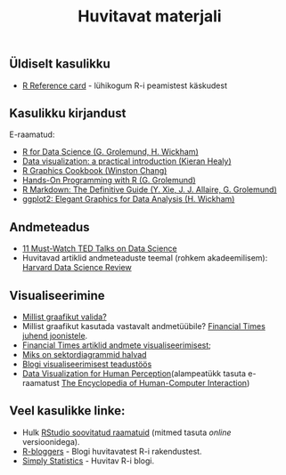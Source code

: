 ﻿---
layout: page
title: Huvitavat materjali
---

## Üldiselt kasulikku

* [R Reference card](https://cran.r-project.org/doc/contrib/Baggott-refcard-v2.pdf) - lühikogum R-i peamistest käskudest

## Kasulikku kirjandust

E-raamatud:
* [R for Data Science (G. Grolemund, H. Wickham)](http://r4ds.had.co.nz/)
* [Data visualization: a practical introduction (Kieran Healy)](http://socviz.co/)
* [R Graphics Cookbook (Winston Chang)](https://r-graphics.org/)
* [Hands-On Programming with R (G. Grolemund)](https://rstudio-education.github.io/hopr/)
* [R Markdown: The Definitive Guide (Y. Xie, J. J. Allaire, G. Grolemund)](https://bookdown.org/yihui/rmarkdown/)
* [ggplot2: Elegant Graphics for Data Analysis (H. Wickham)](https://ggplot2-book.org/index.html)

## Andmeteadus

* [11 Must-Watch TED Talks on Data Science](https://www.springboard.com/blog/11-must-watch-ted-talks-on-data-science/) 
* Huvitavad artiklid andmeteaduste teemal (rohkem akadeemilisem): [Harvard Data Science Review](https://hdsr.mitpress.mit.edu/)

## Visualiseerimine

* [Millist graafikut valida?](https://www.youtube.com/watch?v=6lm4wJ1qm0w)
* Millist graafikut kasutada vastavalt andmetüübile? [Financial Times juhend joonistele](https://github.com/ft-interactive/chart-doctor/tree/master/visual-vocabulary).
* [Financial Times artiklid andmete visualiseerimisest](https://www.ft.com/data-visualisation);
* [Miks on sektordiagrammid halvad](https://youtu.be/do4hN1UQIl0)
* [Blogi visualiseerimisest teadustöös](http://ristretto.black/category/graph/)
* [Data Visualization for Human Perception](https://www.interaction-design.org/literature/book/the-encyclopedia-of-human-computer-interaction-2nd-ed/data-visualization-for-human-perception)(alampeatükk tasuta e-raamatust [The Encyclopedia of Human-Computer Interaction](https://www.interaction-design.org/literature/book/the-encyclopedia-of-human-computer-interaction-2nd-ed))


## Veel kasulikke linke:

* Hulk [RStudio soovitatud raamatuid](https://rstudio.com/resources/books/) (mitmed tasuta _online_ versioonidega).
* [R-bloggers](https://www.r-bloggers.com/) - Blogi huvitavatest R-i rakendustest.
* [Simply Statistics](https://simplystatistics.org/) - Huvitav R-i blogi.

